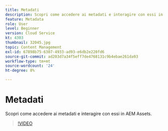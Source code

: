 ```yaml
---
title: Metadati
description: Scopri come accedere ai metadati e interagire con essi in AEM Assets.
feature: Metadata
role: User
level: Beginner
version: Cloud Service
kt: 4303
thumbnail: 32045.jpg
topic: Content Management
exl-id: 67898b75-6307-4933-ad93-e6db2e220fd6
source-git-commit: ad203d7a34f5eff7de4768131c9b4ebae261da93
workflow-type: tm+mt
source-wordcount: '24'
ht-degree: 8%

---
```


# Metadati

Scopri come accedere ai metadati e interagire con essi in AEM Assets.

>[!VIDEO](https://video.tv.adobe.com/v/32045/?quality=12&learn=on&hidetitle=true)
